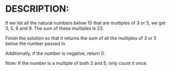 # DESCRIPTION:
If we list all the natural numbers below 10 that are multiples of 3 or 5, we get 3, 5, 6 and 9. The sum of these multiples is 23.  

Finish the solution so that it returns the sum of all the multiples of 3 or 5 below the number passed in.  

Additionally, if the number is negative, return 0.  

Note: If the number is a multiple of both 3 and 5, only count it once.